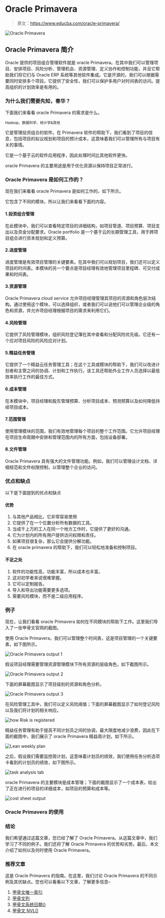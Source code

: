 # Oracle Primavera

> 原文：<https://www.educba.com/oracle-primavera/>

![Oracle Primavera](img/1b6c51154720f3dd78a707be72a25195.png)



## Oracle Primavera 简介

Oracle 提供的项目组合管理软件就是 oracle Primavera。在其中我们可以管理项目、安排项目、风险分析、管理机会、资源管理、定义协作和控制功能，并且它帮助我们将它们与 Oracle ERP 系统等其他软件集成。它是开源的，我们可以根据需要同时安排多个项目。它提供了安全性，我们可以保护多用户对时间表的访问。提高组织的计划效率是有用的。

### 为什么我们需要先知，春华？

下面我们来看看 oracle Primavera 的需求是什么。

<small>Hadoop、数据科学、统计学&其他</small>

它是管理投资组合的软件。在 Primavera 软件的帮助下，我们看到了项目的信息，包括项目的拟议规划和项目的预计成本，这意味着我们可以管理所有与项目有关的事情。

它是一个基于云的软件应用程序，因此处理时间比其他软件更快。

oracle Primavera 的主要用途是用于优化资源以保持项目正常进行。

### Oracle Primavera 是如何工作的？

现在我们来看看 oracle Primavera 是如何工作的，如下所示。

它包含了不同的模块，所以让我们来看看下面的内容。

#### 1.投资组合管理

在此模块中，我们可以查看特定项目的详细结构，如项目管道、项目预算、项目支出以及资金分配要求。Oracle portfolio 是一个基于云的长期管理工具，用于跨项目组合进行资本规划和定义预算。

#### 2.进度管理

进度管理是有效项目管理的关键要素。在其中我们可以规划项目，我们还可以定义项目的时间表。本模块的另一个要点是项目经理有效地管理项目里程碑、可交付成果和时间表。

#### 3.资源管理

Oracle Primavera cloud service 允许项目经理管理其项目的资源和角色层次结构。通过使用这个模块，可以选择组织，或者我们可以说他们可以管理企业级的角色和资源，并允许项目经理根据项目的需求来利用它们。

#### 4.风险管理

它提供了风险管理模块，组织风险登记簿在其中查看和分配风险优先级。它还有一个应对项目风险的风险应对计划。

#### 5.精益任务管理

它提供了一个精益云任务管理工具；在这个工具或模块的帮助下，我们可以改进计划者和主管之间的协调、计划和工作执行。该工具还帮助外业工作人员选择以最低效率执行工作的最佳方式。

#### 6.成本管理

在本模块中，项目经理和股东管理预算、分析项目成本、预测预算以及如何降低持续项目成本。

#### 7.范围管理

使用管理模块的范围，我们有效地管理每个项目的整个工作范围。它允许项目经理在项目生命周期中安排和管理范围内的所有方面，包括设备部署。

#### 8.文件管理

Oracle Primavera 具有强大的文件管理功能。例如，我们可以管理设计文档、详细规范和文件权限控制，以管理整个企业的访问。

### 优点和缺点

以下是下面提到的优点和缺点

#### 优势

1.  与其他产品相比，它非常容易使用
2.  它提供了在一个位置分析所有数据的工具。
3.  当成千上万的工人在同一个地方工作时，它提供了更好的沟通。
4.  它为计划内的所有用户提供访问权限和责任。
5.  如果项目很复杂，那么它会提供分解功能。
6.  在 oracle primavera 的帮助下，我们可以轻松地准备和控制项目。

#### 不足之处

1.  软件的功能性高，功能丰富，所以成本也丰富。
2.  这对初学者来说很难掌握。
3.  它可以定制报告。
4.  导入和导出功能需要更多选项。
5.  需要风险模块，而不是二级应用程序。

### 例子

现在，让我们看看 oracle Primavera 如何在不同模块的帮助下工作。这里我们导入了一张甲骨文官网的截图。

使用 Oracle Primavera，我们可以管理整个时间表，这是项目管理的一个关键要素，如下图所示。

![Oracle Primavera output 1](img/d42bf5c6da0aabac0033a9f1c549831b.png)



假设项目经理需要管理资源管理模块下所有资源的层级角色，如下截图所示。

![Oracle Primavera output 2](img/7fd56a8e343d1bd2af0c33ce5f92d591.png)



下面的屏幕截图显示了项目级别的资源和角色分析。

![Oracle Primavera output 3](img/695b14e28c4c582a73aabd09df67b88d.png)



在风险管理工具中，我们可以定义风险阈值；下面的屏幕截图显示了如何登记风险以及我们将计划的相关响应。

![how Risk is registered](img/97eb7aeeaac62acb6682daaabba9f138.png)



精益任务管理有助于提高不同计划员之间的协调，最大限度地减少浪费，因此在下面的截图中，我们展示了 oracle Primavera 精益周计划，如下所示。

![Lean weekly plan](img/494ceb11c988387500266795c7b126ac.png)



之后，假设我们需要监控周计划，这意味着计划员的绩效，我们使用任务分析选项卡看到的计划员的绩效，如下图所示。

![task analysis tab](img/5fc09ae32258a500079fc5cc1cacc046.png)



oracle Primavera 的主要模块是成本管理；下面的截图显示了一个成本表，给出了正在进行的项目的详细成本，如项目的预算和成本等。

![cost sheet output ](img/473aebd6a7b24cec750c43005cf874f9.png)



### Oracle Primavera 的使用

### 结论

我们希望通过这篇文章，您已经了解了 Oracle Primavera。从这篇文章中，我们学习了不同的例子。我们还将了解 Oracle Primavera 的优势和劣势。最后，本文介绍了如何以及何时使用 Oracle Primavera。

### 推荐文章

这是 Oracle Primavera 的指南。在这里，我们讨论 Oracle Primavera 的不同示例及其优缺点。您也可以看看以下文章，了解更多信息–

1.  [甲骨文唯一索引](https://www.educba.com/oracle-unique-index/)
2.  [甲骨文列](https://www.educba.com/oracle-column/)
3.  [甲骨文系统日期()](https://www.educba.com/oracle-sysdate/)
4.  [甲骨文 NVL()](https://www.educba.com/oracle-nvl/)





